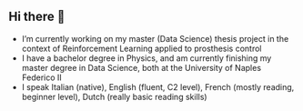 ## Hi there 👋

- I’m currently working on my master (Data Science) thesis project in the context of Reinforcement Learning applied to prosthesis control
- I have a bachelor degree in Physics, and am currently finishing my master degree in Data Science, both at the University of Naples Federico II
- I speak Italian (native), English (fluent, C2 level), French (mostly reading, beginner level), Dutch (really basic reading skills)

<!--
**Megalodonte/Megalodonte** is a ✨ _special_ ✨ repository because its `README.md` (this file) appears on your GitHub profile.

Here are some ideas to get you started:

- 🔭 I’m currently working on ...
- 🌱 I’m currently learning ...
- 👯 I’m looking to collaborate on ...
- 🤔 I’m looking for help with ...
- 💬 Ask me about ...
- 📫 How to reach me: ...
- 😄 Pronouns: ...
- ⚡ Fun fact: ...
-->
